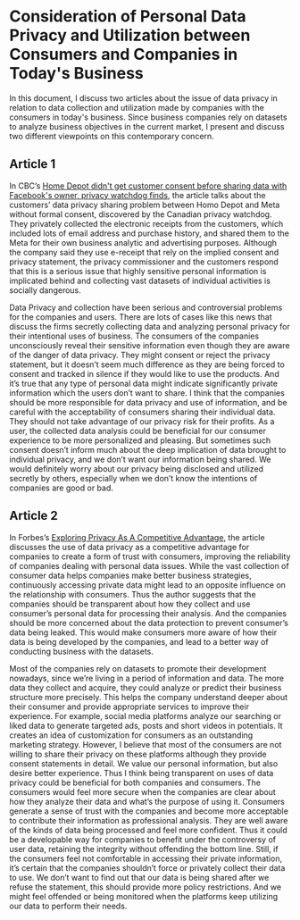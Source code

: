 # Consideration of Personal Data Privacy and Utilization between Consumers and Companies in Today's Business
In this document, I discuss two articles about the issue of data privacy in relation to data collection and utilization made by companies with the consumers in today's business. Since business companies rely on datasets to analyze business objectives in the current market, I present and discuss two different viewpoints on this contemporary concern. 

## Article 1
In CBC’s [Home Depot didn't get customer consent before sharing data with Facebook's owner, privacy watchdog finds](https://www.cbc.ca/news/politics/home-depot-privacy-commissioner-meta-1.6726668), the article talks about the customers’ data privacy sharing problem between Homo Depot and Meta without formal consent, discovered by the Canadian privacy watchdog. They privately collected the electronic receipts from the customers, which included lots of email address and purchase history, and shared them to the Meta for their own business analytic and advertising purposes. Although the company said they use e-receipt that rely on the implied consent and privacy statement, the privacy commissioner and the customers respond that this is a serious issue that highly sensitive personal information is implicated behind and collecting vast datasets of individual activities is socially dangerous.

Data Privacy and collection have been serious and controversial problems for the companies and users. There are lots of cases like this news that discuss the firms secretly collecting data and analyzing personal privacy for their intentional uses of business. The consumers of the companies unconsciously reveal their sensitive information even though they are aware of the danger of data privacy. They might consent or reject the privacy statement, but it doesn’t seem much difference as they are being forced to consent and tracked in silence if they would like to use the products. And it’s true that any type of personal data might indicate significantly private information which the users don’t want to share. I think that the companies should be more responsible for data privacy and use of information, and be careful with the acceptability of consumers sharing their individual data. They should not take advantage of our privacy risk for their profits. As a user, the collected data analysis could be beneficial for our consumer experience to be more personalized and pleasing. But sometimes such consent doesn’t inform much about the deep implication of data brought to individual privacy, and we don’t want our information being shared. We would definitely worry about our privacy being disclosed and utilized secretly by others, especially when we don’t know the intentions of companies are good or bad.

## Article 2
In Forbes’s [Exploring Privacy As A Competitive Advantage](https://www.forbes.com/sites/forbestechcouncil/2022/09/23/exploring-privacy-as-a-competitive-advantage/?sh=67444cfd47a1), the article discusses the use of data privacy as a competitive advantage for companies to create a form of trust with consumers, improving the reliability of companies dealing with personal data issues. While the vast collection of consumer data helps companies make better business strategies, continuously accessing private data might lead to an opposite influence on the relationship with consumers. Thus the author suggests that the companies should be transparent about how they collect and use consumer’s personal data for processing their analysis. And the companies should be more concerned about the data protection to prevent consumer’s data being leaked. This would make consumers more aware of how their data is being developed by the companies, and lead to a better way of conducting business with the datasets.

Most of the companies rely on datasets to promote their development nowadays, since we’re living in a period of information and data. The more data they collect and acquire, they could analyze or predict their business structure more precisely. This helps the company understand deeper about their consumer and provide appropriate services to improve their experience. For example, social media platforms analyze our searching or liked data to generate targeted ads, posts and short videos in potentials. It creates an idea of customization for consumers as an outstanding marketing strategy. However, I believe that most of the consumers are not willing to share their privacy on these platforms although they provide consent statements in detail. We value our personal information, but also desire better experience. Thus I think being transparent on uses of data privacy could be beneficial for both companies and consumers. The consumers would feel more secure when the companies are clear about how they analyze their data and what’s the purpose of using it. Consumers generate a sense of trust with the companies and become more acceptable to contribute their information as professional analysis. They are well aware of the kinds of data being processed and feel more confident. Thus it could be a developable way for companies to benefit under the controversy of user data, retaining the integrity without offending the bottom line. Still, if the consumers feel not comfortable in accessing their private information, it’s certain that the companies shouldn’t force or privately collect their data to use. We don’t want to find out that our data is being shared after we refuse the statement, this should provide more policy restrictions. And we might feel offended or being monitored when the platforms keep utilizing our data to perform their needs.